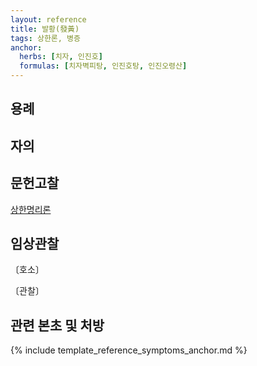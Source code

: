 ```yaml
---
layout: reference
title: 발황(發黃)
tags: 상한론, 병증
anchor:
  herbs: [치자, 인진호]
  formulas: [치자벽피탕, 인진호탕, 인진오령산]
---
```



## 용례



## 자의




## 문헌고찰

[상한명리론]({{site.baseurl}}{{reference/Books/Etc/상한명리론}}#발황)

## 임상관찰



〔호소〕



〔관찰〕




## 관련 본초 및 처방


{% include template_reference_symptoms_anchor.md %}
